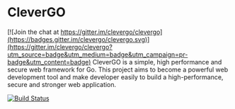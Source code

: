 # CleverGO

[![Join the chat at https://gitter.im/clevergo/clevergo](https://badges.gitter.im/clevergo/clevergo.svg)](https://gitter.im/clevergo/clevergo?utm_source=badge&utm_medium=badge&utm_campaign=pr-badge&utm_content=badge)
CleverGO is a simple, high performance and secure web framework for Go. This project aims to become a powerful web development tool and make developer easily to build a high-performance, secure and stronger web application.

[![Build Status](https://travis-ci.org/clevergo/clevergo.svg?branch=master)](https://travis-ci.org/clevergo/clevergo)
